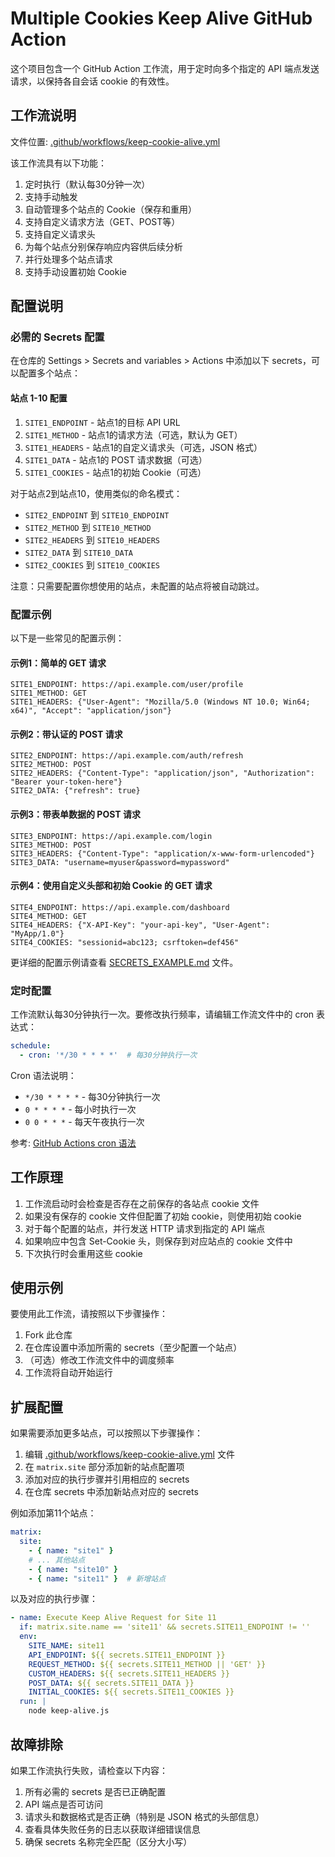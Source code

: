 # Multiple Cookies Keep Alive GitHub Action

这个项目包含一个 GitHub Action 工作流，用于定时向多个指定的 API 端点发送请求，以保持各自会话 cookie 的有效性。

## 工作流说明

文件位置: [.github/workflows/keep-cookie-alive.yml](.github/workflows/keep-cookie-alive.yml)

该工作流具有以下功能：

1. 定时执行（默认每30分钟一次）
2. 支持手动触发
3. 自动管理多个站点的 Cookie（保存和重用）
4. 支持自定义请求方法（GET、POST等）
5. 支持自定义请求头
6. 为每个站点分别保存响应内容供后续分析
7. 并行处理多个站点请求
8. 支持手动设置初始 Cookie

## 配置说明

### 必需的 Secrets 配置

在仓库的 Settings > Secrets and variables > Actions 中添加以下 secrets，可以配置多个站点：

#### 站点 1-10 配置
1. `SITE1_ENDPOINT` - 站点1的目标 API URL
2. `SITE1_METHOD` - 站点1的请求方法（可选，默认为 GET）
3. `SITE1_HEADERS` - 站点1的自定义请求头（可选，JSON 格式）
4. `SITE1_DATA` - 站点1的 POST 请求数据（可选）
5. `SITE1_COOKIES` - 站点1的初始 Cookie（可选）

对于站点2到站点10，使用类似的命名模式：
- `SITE2_ENDPOINT` 到 `SITE10_ENDPOINT`
- `SITE2_METHOD` 到 `SITE10_METHOD`
- `SITE2_HEADERS` 到 `SITE10_HEADERS`
- `SITE2_DATA` 到 `SITE10_DATA`
- `SITE2_COOKIES` 到 `SITE10_COOKIES`

注意：只需要配置你想使用的站点，未配置的站点将被自动跳过。

### 配置示例

以下是一些常见的配置示例：

#### 示例1：简单的 GET 请求
```
SITE1_ENDPOINT: https://api.example.com/user/profile
SITE1_METHOD: GET
SITE1_HEADERS: {"User-Agent": "Mozilla/5.0 (Windows NT 10.0; Win64; x64)", "Accept": "application/json"}
```

#### 示例2：带认证的 POST 请求
```
SITE2_ENDPOINT: https://api.example.com/auth/refresh
SITE2_METHOD: POST
SITE2_HEADERS: {"Content-Type": "application/json", "Authorization": "Bearer your-token-here"}
SITE2_DATA: {"refresh": true}
```

#### 示例3：带表单数据的 POST 请求
```
SITE3_ENDPOINT: https://api.example.com/login
SITE3_METHOD: POST
SITE3_HEADERS: {"Content-Type": "application/x-www-form-urlencoded"}
SITE3_DATA: "username=myuser&password=mypassword"
```

#### 示例4：使用自定义头部和初始 Cookie 的 GET 请求
```
SITE4_ENDPOINT: https://api.example.com/dashboard
SITE4_METHOD: GET
SITE4_HEADERS: {"X-API-Key": "your-api-key", "User-Agent": "MyApp/1.0"}
SITE4_COOKIES: "sessionid=abc123; csrftoken=def456"
```

更详细的配置示例请查看 [SECRETS_EXAMPLE.md](SECRETS_EXAMPLE.md) 文件。

### 定时配置

工作流默认每30分钟执行一次。要修改执行频率，请编辑工作流文件中的 cron 表达式：

```yaml
schedule:
  - cron: '*/30 * * * *'  # 每30分钟执行一次
```

Cron 语法说明：
- `*/30 * * * *` - 每30分钟执行一次
- `0 * * * *` - 每小时执行一次
- `0 0 * * *` - 每天午夜执行一次

参考: [GitHub Actions cron 语法](https://docs.github.com/en/actions/reference/events-that-trigger-workflows#scheduled-events)

## 工作原理

1. 工作流启动时会检查是否存在之前保存的各站点 cookie 文件
2. 如果没有保存的 cookie 文件但配置了初始 cookie，则使用初始 cookie
3. 对于每个配置的站点，并行发送 HTTP 请求到指定的 API 端点
4. 如果响应中包含 Set-Cookie 头，则保存到对应站点的 cookie 文件中
5. 下次执行时会重用这些 cookie

## 使用示例

要使用此工作流，请按照以下步骤操作：

1. Fork 此仓库
2. 在仓库设置中添加所需的 secrets（至少配置一个站点）
3. （可选）修改工作流文件中的调度频率
4. 工作流将自动开始运行

## 扩展配置

如果需要添加更多站点，可以按照以下步骤操作：

1. 编辑 [.github/workflows/keep-cookie-alive.yml](.github/workflows/keep-cookie-alive.yml) 文件
2. 在 `matrix.site` 部分添加新的站点配置项
3. 添加对应的执行步骤并引用相应的 secrets
4. 在仓库 secrets 中添加新站点对应的 secrets

例如添加第11个站点：
```yaml
matrix:
  site: 
    - { name: "site1" }
    # ... 其他站点
    - { name: "site10" }
    - { name: "site11" }  # 新增站点
```

以及对应的执行步骤：
```yaml
- name: Execute Keep Alive Request for Site 11
  if: matrix.site.name == 'site11' && secrets.SITE11_ENDPOINT != ''
  env:
    SITE_NAME: site11
    API_ENDPOINT: ${{ secrets.SITE11_ENDPOINT }}
    REQUEST_METHOD: ${{ secrets.SITE11_METHOD || 'GET' }}
    CUSTOM_HEADERS: ${{ secrets.SITE11_HEADERS }}
    POST_DATA: ${{ secrets.SITE11_DATA }}
    INITIAL_COOKIES: ${{ secrets.SITE11_COOKIES }}
  run: |
    node keep-alive.js
```

## 故障排除

如果工作流执行失败，请检查以下内容：

1. 所有必需的 secrets 是否已正确配置
2. API 端点是否可访问
3. 请求头和数据格式是否正确（特别是 JSON 格式的头部信息）
4. 查看具体失败任务的日志以获取详细错误信息
5. 确保 secrets 名称完全匹配（区分大小写）